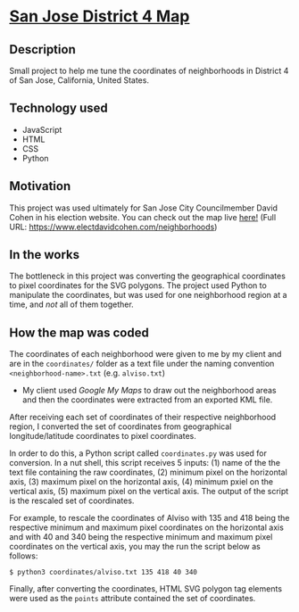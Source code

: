 # [San Jose District 4 Map](https://www.electdavidcohen.com/neighborhoods)

## Description

Small project to help me tune the coordinates of neighborhoods in District 4 of San Jose, California, United States.

## Technology used

- JavaScript
- HTML
- CSS
- Python

## Motivation

This project was used ultimately for San Jose City Councilmember David Cohen in his election website. You can check out the map live [here!](https://www.electdavidcohen.com/neighborhoods) (Full URL: https://www.electdavidcohen.com/neighborhoods)

## In the works

The bottleneck in this project was converting the geographical coordinates to pixel coordinates for the SVG polygons. The project used Python to manipulate the coordinates, but was used for one neighborhood region at a time, and _not_ all of them together.

## How the map was coded

The coordinates of each neighborhood were given to me by my client and are in the `coordinates/` folder as a text file under the naming convention `<neighborhood-name>.txt` (e.g. `alviso.txt`)

- My client used _Google My Maps_ to draw out the neighborhood areas and then the coordinates were extracted from an exported KML file.

After receiving each set of coordinates of their respective neighborhood region, I converted the set of coordinates from geographical longitude/latitude coordinates to pixel coordinates.

In order to do this, a Python script called `coordinates.py` was used for conversion. In a nut shell, this script receives 5 inputs: (1) name of the the text file containing the raw coordinates, (2) minimum pixel on the horizontal axis, (3) maximum pixel on the horizontal axis, (4) minimum pxiel on the vertical axis, (5) maximum pixel on the vertical axis. The output of the script is the rescaled set of coordinates.

For example, to rescale the coordinates of Alviso with 135 and 418 being the respective minimum and maximum pixel coordinates on the horizontal axis and with 40 and 340 being the respective minimum and maximum pixel coordinates on the vertical axis, you may the run the script below as follows:

```
$ python3 coordinates/alviso.txt 135 418 40 340
```

Finally, after converting the coordinates, HTML SVG polygon tag elements were used as the `points` attribute contained the set of coordinates.
